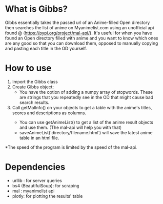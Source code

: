 # What is Gibbs?
Gibbs essentially takes the passed url of an Anime-filled Open directory then searches the list of anime on Myanimelist.com using an unofficial api found @ (https://pypi.org/project/mal-api/). It's useful for when you have found an Open directory filled with anime and you want to know which ones are any good so that you can download them, opposed to manually copying and pasting each title in the OD yourself.

# How to use
  1. Import the Gibbs class
  2. Create Gibbs object: 
      - You have the option of adding a numpy array of stopwords. These are strings that you repeatedly see in the OD that might cause bad search results.
  3. Call getMalInfo(<OD url>) on your objects to get a table with the anime's titles, scores and descriptions as columns.
     - You can use getAnimeList() to get a list of the anime result objects and use them. (The mal-api will help you with that)
     - saveAnimeList('directory/filename.html') will save the latest anime table in an html file.
  
  *The speed of the program is limited by the speed of the mal-api.
  
# Dependencies

- urllib : for server queries
- bs4 (BeautifulSoup): for scraping
- mal :  myanimelist api
- plotly: for plotting the results' table
